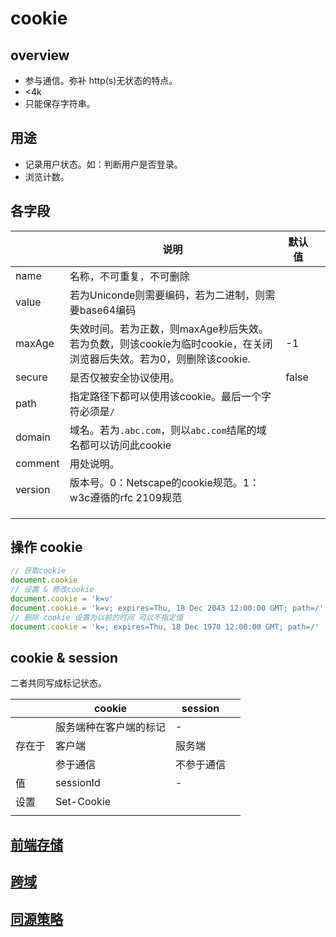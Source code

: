 # cookie

## overview

- 参与通信。弥补 http(s)无状态的特点。
- <4k
- 只能保存字符串。

## 用途

- 记录用户状态。如：判断用户是否登录。
- 浏览计数。

## 各字段

<!-- prettier-ignore-start -->
|     |  说明   |  默认值   |     |
| --- | --- | --- | --- |
|  name   |  名称，不可重复，不可删除   |     |     |
|  value   |  若为Uniconde则需要编码，若为二进制，则需要base64编码   |     |     |
|  maxAge   |  失效时间。若为正数，则maxAge秒后失效。若为负数，则该cookie为临时cookie，在关闭浏览器后失效。若为0，则删除该cookie.   |  -1   |     |
|  secure   |  是否仅被安全协议使用。   | false   |     |
|  path   |  指定路径下都可以使用该cookie。最后一个字符必须是`/`   |     |     |
|  domain   |  域名。若为`.abc.com`，则以`abc.com`结尾的域名都可以访问此cookie   |     |     |
|  comment   |  用处说明。   |     |     |
|  version   |  版本号。0：Netscape的cookie规范。1：w3c遵循的rfc 2109规范   |     |     |
|     |     |     |     |
|     |     |     |     |
|     |     |     |     |
<!-- prettier-ignore-end -->

## 操作 cookie

```js
// 获取cookie
document.cookie
// 设置 & 修改cookie
document.cookie = 'k=v'
document.cookie = 'k=v; expires=Thu, 18 Dec 2043 12:00:00 GMT; path=/'
// 删除 cookie 设置为以前的时间 可以不指定值
document.cookie = 'k=; expires=Thu, 18 Dec 1970 12:00:00 GMT; path=/'
```

## cookie & session

二者共同写成标记状态。

|        | cookie                 | session    |     |
| ------ | ---------------------- | ---------- | --- |
|        | 服务端种在客户端的标记 | -          |     |
| 存在于 | 客户端                 | 服务端     |     |
|        | 参于通信               | 不参于通信 |     |
| 值     | sessionId              | -          |     |
| 设置   | Set-Cookie             |            |     |
|        |                        |            |     |

## [前端存储](/browser/frontStorage/index.html)

## [跨域](/browser/crossDomain.html)

## [同源策略](/browser/origin&cors.html)
